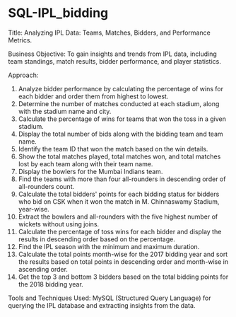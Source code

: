 # SQL-IPL_bidding

Title: Analyzing IPL Data: Teams, Matches, Bidders, and Performance Metrics.

Business Objective: To gain insights and trends from IPL data, including team standings, match results, bidder performance, and player statistics.

Approach:

1) Analyze bidder performance by calculating the percentage of wins for each bidder and order them from highest to lowest.
2) Determine the number of matches conducted at each stadium, along with the stadium name and city.
3) Calculate the percentage of wins for teams that won the toss in a given stadium.
4) Display the total number of bids along with the bidding team and team name.
5) Identify the team ID that won the match based on the win details.
6) Show the total matches played, total matches won, and total matches lost by each team along with their team name.
7) Display the bowlers for the Mumbai Indians team.
8) Find the teams with more than four all-rounders in descending order of all-rounders count.
9) Calculate the total bidders' points for each bidding status for bidders who bid on CSK when it won the match in M. Chinnaswamy Stadium, year-wise.
10) Extract the bowlers and all-rounders with the five highest number of wickets without using joins.
11) Calculate the percentage of toss wins for each bidder and display the results in descending order based on the percentage.
12) Find the IPL season with the minimum and maximum duration.
13) Calculate the total points month-wise for the 2017 bidding year and sort the results based on total points in descending order and month-wise in ascending order.
14) Get the top 3 and bottom 3 bidders based on the total bidding points for the 2018 bidding year.

Tools and Techniques Used: MySQL (Structured Query Language) for querying the IPL database and extracting insights from the data.

